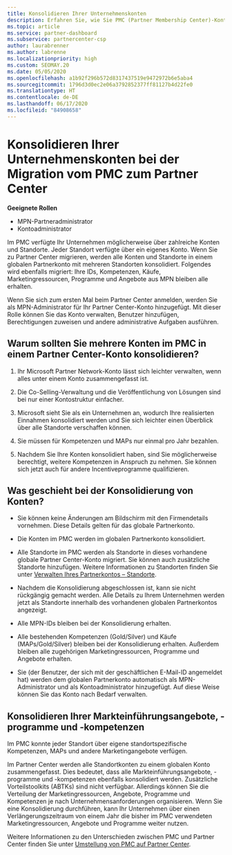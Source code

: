 ```yaml
---
title: Konsolidieren Ihrer Unternehmenskonten
description: Erfahren Sie, wie Sie PMC (Partner Membership Center)-Konten in einem einzigen Konto im Partner Center zusammenführen. Gilt für die Migration vom PMC zum Partner Center.
ms.topic: article
ms.service: partner-dashboard
ms.subservice: partnercenter-csp
author: laurabrenner
ms.author: labrenne
ms.localizationpriority: high
ms.custom: SEOMAY.20
ms.date: 05/05/2020
ms.openlocfilehash: a1b92f296b572d8317437519e9472972b6e5aba4
ms.sourcegitcommit: 1796d3d0ec2e06a3792852377ff81127b4d22fe0
ms.translationtype: HT
ms.contentlocale: de-DE
ms.lasthandoff: 06/17/2020
ms.locfileid: "84908658"
---
```

# <a name="consolidate-your-company-accounts-when-migrating-from-pmc-to-partner-center"></a>Konsolidieren Ihrer Unternehmenskonten bei der Migration vom PMC zum Partner Center

**Geeignete Rollen**

- MPN-Partneradministrator
- Kontoadministrator

Im PMC verfügte Ihr Unternehmen möglicherweise über zahlreiche Konten und Standorte. Jeder Standort verfügte über ein eigenes Konto. Wenn Sie zu Partner Center migrieren, werden alle Konten und Standorte in einem globalen Partnerkonto mit mehreren Standorten konsolidiert. Folgendes wird ebenfalls migriert: Ihre IDs, Kompetenzen, Käufe, Marketingressourcen, Programme und Angebote aus MPN bleiben alle erhalten.

Wenn Sie sich zum ersten Mal beim Partner Center anmelden, werden Sie als MPN-Administrator für Ihr Partner Center-Konto hinzugefügt. Mit dieser Rolle können Sie das Konto verwalten, Benutzer hinzufügen, Berechtigungen zuweisen und andere administrative Aufgaben ausführen.

## <a name="why-should-you-consolidate-your-multiple-accounts-in-pmc-into-one-account-in-partner-center"></a>Warum sollten Sie mehrere Konten im PMC in einem Partner Center-Konto konsolidieren?

1. Ihr Microsoft Partner Network-Konto lässt sich leichter verwalten, wenn alles unter einem Konto zusammengefasst ist.

2. Die Co-Selling-Verwaltung und die Veröffentlichung von Lösungen sind bei nur einer Kontostruktur einfacher.

3. Microsoft sieht Sie als ein Unternehmen an, wodurch Ihre realisierten Einnahmen konsolidiert werden und Sie sich leichter einen Überblick über alle Standorte verschaffen können.  

4. Sie müssen für Kompetenzen und MAPs nur einmal pro Jahr bezahlen.

5. Nachdem Sie Ihre Konten konsolidiert haben, sind Sie möglicherweise berechtigt, weitere Kompetenzen in Anspruch zu nehmen. Sie können sich jetzt auch für andere Incentiveprogramme qualifizieren.

## <a name="what-happens-during-consolidation-of-accounts"></a>Was geschieht bei der Konsolidierung von Konten?

- Sie können keine Änderungen am Bildschirm mit den Firmendetails vornehmen. Diese Details gelten für das globale Partnerkonto.

- Die Konten im PMC werden im globalen Partnerkonto konsolidiert.

- Alle Standorte im PMC werden als Standorte in dieses vorhandene globale Partner Center-Konto migriert. Sie können auch zusätzliche Standorte hinzufügen. Weitere Informationen zu Standorten finden Sie unter [Verwalten Ihres Partnerkontos – Standorte](manage-locations.md).

- Nachdem die Konsolidierung abgeschlossen ist, kann sie nicht rückgängig gemacht werden. Alle Details zu Ihrem Unternehmen werden jetzt als Standorte innerhalb des vorhandenen globalen Partnerkontos angezeigt. 

- Alle MPN-IDs bleiben bei der Konsolidierung erhalten.

- Alle bestehenden Kompetenzen (Gold/Silver) und Käufe (MAPs/Gold/Silver) bleiben bei der Konsolidierung erhalten. Außerdem bleiben alle zugehörigen Marketingressourcen, Programme und Angebote erhalten.

- Sie (der Benutzer, der sich mit der geschäftlichen E-Mail-ID angemeldet hat) werden dem globalen Partnerkonto automatisch als MPN-Administrator und als Kontoadministrator hinzugefügt. Auf diese Weise können Sie das Konto nach Bedarf verwalten.

## <a name="consolidating-your-go-to-market-offers-programs-and-competencies"></a>Konsolidieren Ihrer Markteinführungsangebote, -programme und -kompetenzen

Im PMC konnte jeder Standort über eigene standortspezifische Kompetenzen, MAPs und andere Marketingangebote verfügen.

Im Partner Center werden alle Standortkonten zu einem globalen Konto zusammengefasst. Dies bedeutet, dass alle Markteinführungsangebote, -programme und -kompetenzen ebenfalls konsolidiert werden. Zusätzliche Vorteilstoolkits (ABTKs) sind nicht verfügbar. Allerdings können Sie die Verteilung der Marketingressourcen, Angebote, Programme und Kompetenzen je nach Unternehmensanforderungen organisieren. Wenn Sie eine Konsolidierung durchführen, kann Ihr Unternehmen über einen Verlängerungszeitraum von einem Jahr die bisher im PMC verwendeten Marketingressourcen, Angebote und Programme weiter nutzen.

Weitere Informationen zu den Unterschieden zwischen PMC und Partner Center finden Sie unter [Umstellung von PMC auf Partner Center](guide-to-migration.md).
